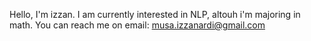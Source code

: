 Hello, I'm izzan. I am currently interested in NLP, altouh i'm majoring in math. You can reach me on email: musa.izzanardi@gmail.com
